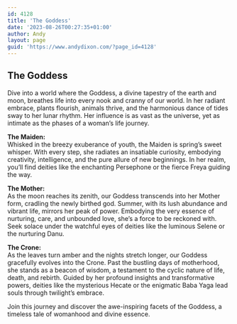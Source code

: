```yaml
---
id: 4128
title: 'The Goddess'
date: '2023-08-26T00:27:35+01:00'
author: Andy
layout: page
guid: 'https://www.andydixon.com/?page_id=4128'
---
```


## **The Goddess**

Dive into a world where the Goddess, a divine tapestry of the earth and moon, breathes life into every nook and cranny of our world. In her radiant embrace, plants flourish, animals thrive, and the harmonious dance of tides sway to her lunar rhythm. Her influence is as vast as the universe, yet as intimate as the phases of a woman’s life journey.

**The Maiden:**  
Whisked in the breezy exuberance of youth, the Maiden is spring’s sweet whisper. With every step, she radiates an insatiable curiosity, embodying creativity, intelligence, and the pure allure of new beginnings. In her realm, you’ll find deities like the enchanting Persephone or the fierce Freya guiding the way.

**The Mother:**  
As the moon reaches its zenith, our Goddess transcends into her Mother form, cradling the newly birthed god. Summer, with its lush abundance and vibrant life, mirrors her peak of power. Embodying the very essence of nurturing, care, and unbounded love, she’s a force to be reckoned with. Seek solace under the watchful eyes of deities like the luminous Selene or the nurturing Danu.

**The Crone:**  
As the leaves turn amber and the nights stretch longer, our Goddess gracefully evolves into the Crone. Past the bustling days of motherhood, she stands as a beacon of wisdom, a testament to the cyclic nature of life, death, and rebirth. Guided by her profound insights and transformative powers, deities like the mysterious Hecate or the enigmatic Baba Yaga lead souls through twilight’s embrace.

Join this journey and discover the awe-inspiring facets of the Goddess, a timeless tale of womanhood and divine essence.